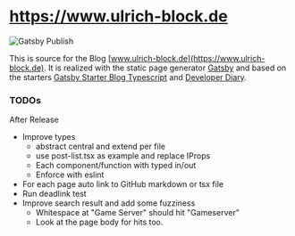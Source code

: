 # https://www.ulrich-block.de

![Gatsby Publish](https://github.com/ulrichblock/www.ulrich-block.de/workflows/Gatsby%20Publish/badge.svg)

This is source for the Blog [www.ulrich-block.de](https://www.ulrich-block.de).
It is realized with the static page generator [Gatsby](https://www.gatsbyjs.org/) and based on the starters [Gatsby Starter Blog Typescript](https://github.com/gperl27/Gatsby-Starter-Blog-Typescript) and [Developer Diary](https://www.gatsbyjs.org/starters/willjw3/gatsby-starter-developer-diary/).

### TODOs

After Release
- Improve types
  - abstract central and extend per file
  - use post-list.tsx as example and replace IProps
  - Each component/function with typed in/out
  - Enforce with eslint
- For each page auto link to GitHub markdown or tsx file
- Run deadlink test
- Improve search result and add some fuzziness
  - Whitespace at "Game Server" should hit "Gameserver"
  - Look at the page body for hits too.
